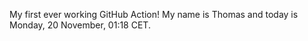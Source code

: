 My first ever working GitHub Action!
My name is Thomas and today is Monday, 20 November, 01:18 CET. 
